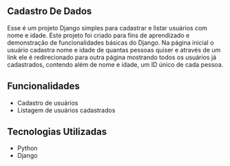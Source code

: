 ## Cadastro De Dados

Esse é um projeto Django simples para cadastrar e listar usuários com nome e idade. Este projeto foi criado para fins de aprendizado e demonstração de funcionalidades básicas do Django.
Na página inicial o usuário cadastra nome e idade de quantas pessoas quiser e através de um link ele é redirecionado para outra página mostrando todos os usuários já cadastrados, contendo além
de nome e idade, um ID único de cada pessoa.

## Funcionalidades

- Cadastro de usuários
- Listagem de usuários cadastrados

## Tecnologias Utilizadas

- Python
- Django
